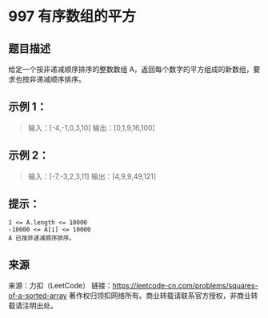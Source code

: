 # 997 有序数组的平方

## 题目描述

给定一个按非递减顺序排序的整数数组 A，返回每个数字的平方组成的新数组，要求也按非递减顺序排序。

 

## 示例 1：

> 输入：[-4,-1,0,3,10]
> 输出：[0,1,9,16,100]

## 示例 2：

> 输入：[-7,-3,2,3,11]
> 输出：[4,9,9,49,121]

 

## 提示：

    1 <= A.length <= 10000
    -10000 <= A[i] <= 10000
    A 已按非递减顺序排序。

## 来源

来源：力扣（LeetCode）
链接：https://leetcode-cn.com/problems/squares-of-a-sorted-array
著作权归领扣网络所有。商业转载请联系官方授权，非商业转载请注明出处。